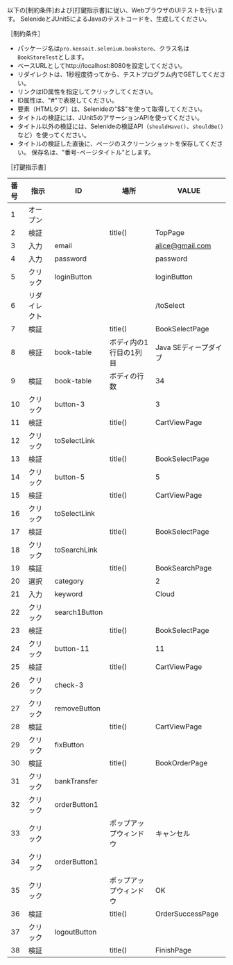 以下の[制約条件]および[打鍵指示書]に従い、WebブラウザのUIテストを行います。
SelenideとJUnit5によるJavaのテストコードを、生成してください。

［制約条件］

* パッケージ名は`pro.kensait.selenium.bookstore`、クラス名は`BookStoreTest`とします。
* ベースURLとしてhttp://localhost:8080を設定してください。
* リダイレクトは、1秒程度待ってから、テストプログラム内でGETしてください。
* リンクはID属性を指定してクリックしてください。
* ID属性は、"#"で表現してください。
* 要素（HTMLタグ）は、Selenideの"$$"を使って取得してください。
* タイトルの検証には、JUnit5のアサーションAPIを使ってください。
* タイトル以外の検証には、Selenideの検証API（`shouldHave()`、`shouldBe()`など）を使ってください。
* タイトルの検証した直後に、ページのスクリーンショットを保存してください。
  保存名は、"番号-ページタイトル"とします。

［打鍵指示書］

|番号|指示|ID|場所|VALUE|
|:--|--|--|--|--|
|1|オープン||||
|2|検証||title()|TopPage|
|3|入力|email||alice@gmail.com|
|4|入力|password||password|
|5|クリック|loginButton||loginButton|
|6|リダイレクト|||/toSelect|
|7|検証||title()|BookSelectPage|
|8|検証|book-table|ボディ内の1行目の1列目|Java SEディープダイブ|
|9|検証|book-table|ボディの行数|34|
|10|クリック|button-3||3|
|11|検証||title()|CartViewPage|
|12|クリック|toSelectLink|||
|13|検証||title()|BookSelectPage|
|14|クリック|button-5||5|
|15|検証||title()|CartViewPage|
|16|クリック|toSelectLink|||
|17|検証||title()|BookSelectPage|
|18|クリック|toSearchLink|||
|19|検証||title()|BookSearchPage|
|20|選択|category||2|
|21|入力|keyword||Cloud|
|22|クリック|search1Button|||
|23|検証||title()|BookSelectPage|
|24|クリック|button-11||11|
|25|検証||title()|CartViewPage|
|26|クリック|check-3|||
|27|クリック|removeButton|||
|28|検証||title()|CartViewPage|
|29|クリック|fixButton|||
|30|検証||title()|BookOrderPage|
|31|クリック|bankTransfer|||
|32|クリック|orderButton1|||
|33|クリック||ポップアップウィンドウ|キャンセル|
|34|クリック|orderButton1|||
|35|クリック||ポップアップウィンドウ|OK|
|36|検証||title()|OrderSuccessPage|
|37|クリック|logoutButton|||
|38|検証||title()|FinishPage|
